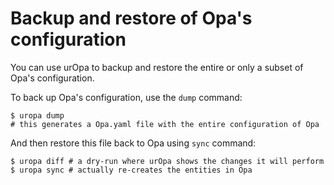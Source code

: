 # Backup and restore of Opa's configuration

You can use urOpa to backup and restore the entire or only a subset of
Opa's configuration.

To back up Opa's configuration, use the `dump` command:

```shell
$ uropa dump
# this generates a Opa.yaml file with the entire configuration of Opa
```

And then restore this file back to Opa using `sync` command:

```shell
$ uropa diff # a dry-run where urOpa shows the changes it will perform
$ uropa sync # actually re-creates the entities in Opa
```
